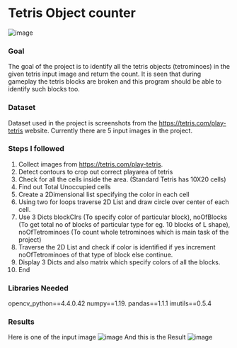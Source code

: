 # Tetris Object counter
![image](https://imagebee.org/games/tetris/tetris-1-1920x1080.jpg)

### Goal
The goal of the project is to identify all the tetris objects (tetrominoes) in the given tetris input image and return the count. It is seen that during gameplay the tetris blocks are broken and this program should be able to identify such blocks too.

### Dataset
Dataset used in the project is screenshots from the https://tetris.com/play-tetris website. Currently there are 5 input images in the project.

### Steps I followed
1. Collect images from https://tetris.com/play-tetris.
2. Detect contours to crop out correct playarea of tetris
3. Check for all the cells inside the area. (Standard Tetris has 10X20 cells)
4. Find out Total Unoccupied cells
5. Create a 2Dimensional list specifying the color in each cell 
5. Using two for loops traverse 2D List and draw circle over center of each cell.
6. Use 3 Dicts blockClrs (To specify color of particular block), noOfBlocks (To get total no of blocks of particular type for eg. 10 blocks of L shape), noOfTetrominoes (To count whole tetrominoes which is main task of the project)
7. Traverse the 2D List and check if color is identified if yes increment noOfTetrominoes of that type of block else continue.
8. Display 3 Dicts and also matrix which specify colors of all the blocks.
9. End

### Libraries Needed
opencv_python==4.4.0.42
numpy==1.19.
pandas==1.1.1
imutils==0.5.4

### Results

Here is one of the input image
![image](https://i.ibb.co/g7Pfk3y/4.png)
And this is the Result
![image](https://i.ibb.co/7XKScZv/Updated.png)